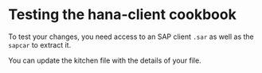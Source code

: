 # Testing the hana-client cookbook

To test your changes, you need access to an SAP client `.sar` as well as the
`sapcar` to extract it.

You can update the kitchen file with the details of your file.
